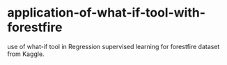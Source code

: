 # application-of-what-if-tool-with-forestfire
use of what-if tool in Regression supervised learning for forestfire dataset from Kaggle.
